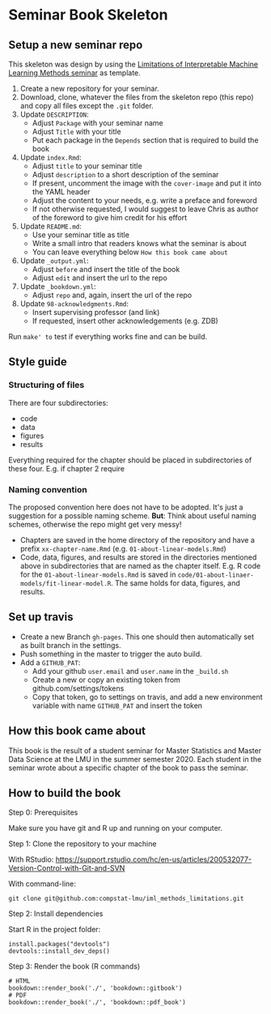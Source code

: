 # Seminar Book Skeleton

## Setup a new seminar repo

This skeleton was design by using the [Limitations of Interpretable Machine Learning Methods seminar](https://github.com/compstat-lmu/iml_methods_limitations) as template.

1. Create a new repository for your seminar.
1. Download, clone, whatever the files from the skeleton repo (this repo) and copy all files except the `.git` folder.
1. Update `DESCRIPTION`:
    - Adjust `Package` with your seminar name
    - Adjust `Title` with your title
    - Put each package in the `Depends` section that is required to build the book
1. Update `index.Rmd`:
    - Adjust `title` to your seminar title
    - Adjust `description` to a short description of the seminar
    - If present, uncomment the image with the `cover-image` and put it into the YAML header
    - Adjust the content to your needs, e.g. write a preface and foreword
    - If not otherwise requested, I would suggest to leave Chris as author of the foreword to give him credit for his effort
1. Update `README.md`:
    - Use your seminar title as title
    - Write a small intro that readers knows what the seminar is about
    - You can leave everything below `How this book came about`
1. Update `_output.yml`:
    - Adjust `before` and insert the title of the book
    - Adjust `edit` and insert the url to the repo
1. Update `_bookdown.yml`:
    - Adjust `repo` and, again, insert the url of the repo
1. Update `98-acknowledgments.Rmd`:
    - Insert supervising professor (and link)
    - If requested, insert other acknowledgements (e.g. ZDB)

Run `make' to` test if everything works fine and can be build.

## Style guide

### Structuring of files

There are four subdirectories:

- code
- data
- figures
- results

Everything required for the chapter should be placed in subdirectories of these four. E.g. if chapter 2 require

### Naming convention

The proposed convention here does not have to be adopted. It's just a suggestion for a possible naming scheme. __But__: Think about useful naming schemes, otherwise the repo might get very messy!

- Chapters are saved in the home directory of the repository and have a prefix `xx-chapter-name.Rmd` (e.g. `01-about-linear-models.Rmd`)
- Code, data, figures, and results are stored in the directories mentioned above in subdirectories that are named as the chapter itself. E.g. R code for the `01-about-linear-models.Rmd` is saved in `code/01-about-linaer-models/fit-linear-model.R`. The same holds for data, figures, and results.

## Set up travis

- Create a new Branch `gh-pages`. This one should then automatically set as built branch in the settings.
- Push something in the master to trigger the auto build.
- Add a `GITHUB_PAT`:
    - Add your github `user.email` and `user.name` in the  `_build.sh`
    - Create a new or copy an existing token from github.com/settings/tokens
    - Copy that token, go to settings on travis, and add a new environment variable with name `GITHUB_PAT` and insert the token

## How this book came about

This book is the result of a student seminar for Master Statistics and Master Data Science at the LMU in the summer semester 2020.
Each student in the seminar wrote about a specific chapter of the book to pass the seminar.

## How to build the book

Step 0: Prerequisites

Make sure you have git and R up and running on your computer.

Step 1: Clone the repository to your machine

With RStudio: https://support.rstudio.com/hc/en-us/articles/200532077-Version-Control-with-Git-and-SVN

With command-line:
```
git clone git@github.com:compstat-lmu/iml_methods_limitations.git
```

Step 2: Install dependencies

Start R in the project folder:

```
install.packages("devtools")
devtools::install_dev_deps()
```

Step 3: Render the book (R commands)

```{r}
# HTML
bookdown::render_book('./', 'bookdown::gitbook')
# PDF
bookdown::render_book('./', 'bookdown::pdf_book')
```


